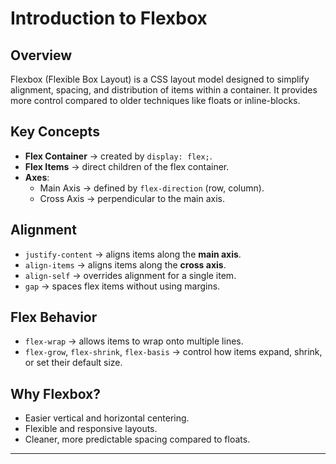 # Introduction to Flexbox

## Overview
Flexbox (Flexible Box Layout) is a CSS layout model designed to simplify alignment, spacing, and distribution of items within a container. It provides more control compared to older techniques like floats or inline-blocks.

## Key Concepts
- **Flex Container** → created by `display: flex;`.  
- **Flex Items** → direct children of the flex container.  
- **Axes**:
  - Main Axis → defined by `flex-direction` (row, column).  
  - Cross Axis → perpendicular to the main axis.  

## Alignment
- `justify-content` → aligns items along the **main axis**.  
- `align-items` → aligns items along the **cross axis**.  
- `align-self` → overrides alignment for a single item.  
- `gap` → spaces flex items without using margins.  

## Flex Behavior
- `flex-wrap` → allows items to wrap onto multiple lines.  
- `flex-grow`, `flex-shrink`, `flex-basis` → control how items expand, shrink, or set their default size.  

## Why Flexbox?
- Easier vertical and horizontal centering.  
- Flexible and responsive layouts.  
- Cleaner, more predictable spacing compared to floats.  

---
